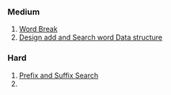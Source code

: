 ### Medium 
1. [Word Break](https://tinyl.io/7kw3)
2. [Design add and Search word Data structure](https://tinyl.io/7naM)


### Hard
1. [Prefix and Suffix Search](https://tinyl.io/7naS)
2. 

